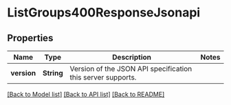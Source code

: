 # ListGroups400ResponseJsonapi

## Properties

Name | Type | Description | Notes
------------ | ------------- | ------------- | -------------
**version** | **String** | Version of the JSON API specification this server supports. | 

[[Back to Model list]](../README.md#documentation-for-models) [[Back to API list]](../README.md#documentation-for-api-endpoints) [[Back to README]](../README.md)


